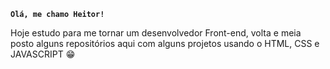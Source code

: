 **`Olá, me chamo Heitor!`**

Hoje estudo para me tornar um desenvolvedor Front-end, volta e meia posto alguns repositórios 
aqui com alguns projetos usando o HTML, CSS e JAVASCRIPT 😁

<link rel="stylesheet" href="https://cdn.jsdelivr.net/gh/devicons/devicon@v2.14.0/devicon.min.css">
